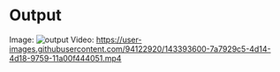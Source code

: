 # Output
Image:
![output](https://user-images.githubusercontent.com/94122920/143384887-6aca012d-5f5b-42ec-a8bd-5a57614393a3.png)
Video:
https://user-images.githubusercontent.com/94122920/143393600-7a7929c5-4d14-4d18-9759-11a00f444051.mp4
